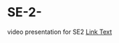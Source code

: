 # SE-2-
video presentation for SE2
[Link Text](https://l.facebook.com/l.php?u=https%3A%2F%2Fdrive.google.com%2Fdrive%2Ffolders%2F1dJJ9daouPJcDw6qxrSdZh4tnt-8miB2C%3Ffbclid%3DIwZXh0bgNhZW0CMTAAYnJpZBExOW81YTlsWjRQWWhqTG1GQwEesg96oVVmEOg2KmpfC4_xBl8O_RE21O7hfdP77kyJLSkM0vS5qAhaBkPEGWM_aem_pdqhwm0cT2ouqCikHAIeyw&h=AT3nUzoeCW9oQALSfiW_dd0tDYrvjDEWSKiBIE3f7R9W1a3OwuJp9XUjJkI2SUHxF1v6Cqc3Rx3d8mlxxld5j8VIL2ZBE4RKcdyl45AuJ7ZZF5fgMv4x_L4_de_NbsIy6451Sg)
